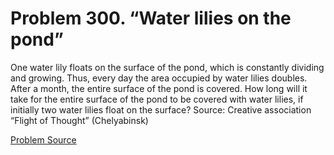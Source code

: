 # Problem 300. “Water lilies on the pond”

One water lily floats on the surface of the pond, which is constantly dividing and growing. Thus, every day the area occupied by water lilies doubles. After a month, the entire surface of the pond is covered. How long will it take for the entire surface of the pond to be covered with water lilies, if initially two water lilies float on the surface? Source: Creative association “Flight of Thought” (Chelyabinsk)

[Problem Source](https://www.trizland.ru/tasks/5148/)